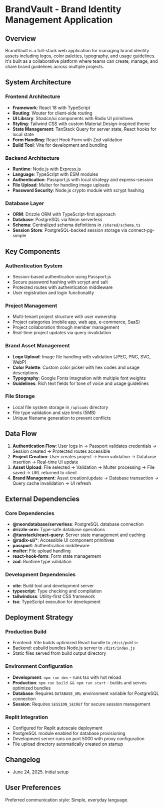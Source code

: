 # BrandVault - Brand Identity Management Application

## Overview

BrandVault is a full-stack web application for managing brand identity assets including logos, color palettes, typography, and usage guidelines. It's built as a collaborative platform where teams can create, manage, and share brand guidelines across multiple projects.

## System Architecture

### Frontend Architecture
- **Framework**: React 18 with TypeScript
- **Routing**: Wouter for client-side routing
- **UI Library**: Shadcn/ui components with Radix UI primitives
- **Styling**: Tailwind CSS with custom Material Design-inspired theme
- **State Management**: TanStack Query for server state, React hooks for local state
- **Form Handling**: React Hook Form with Zod validation
- **Build Tool**: Vite for development and bundling

### Backend Architecture
- **Runtime**: Node.js with Express.js
- **Language**: TypeScript with ESM modules
- **Authentication**: Passport.js with local strategy and express-session
- **File Upload**: Multer for handling image uploads
- **Password Security**: Node.js crypto module with scrypt hashing

### Database Layer
- **ORM**: Drizzle ORM with TypeScript-first approach
- **Database**: PostgreSQL via Neon serverless
- **Schema**: Centralized schema definitions in `/shared/schema.ts`
- **Session Store**: PostgreSQL-backed session storage via connect-pg-simple

## Key Components

### Authentication System
- Session-based authentication using Passport.js
- Secure password hashing with scrypt and salt
- Protected routes with authentication middleware
- User registration and login functionality

### Project Management
- Multi-tenant project structure with user ownership
- Project categories (mobile app, web app, e-commerce, SaaS)
- Project collaboration through member management
- Real-time project updates via query invalidation

### Brand Asset Management
- **Logo Upload**: Image file handling with validation (JPEG, PNG, SVG, WebP)
- **Color Palette**: Custom color picker with hex codes and usage descriptions
- **Typography**: Google Fonts integration with multiple font weights
- **Guidelines**: Rich text fields for tone of voice and usage guidelines

### File Storage
- Local file system storage in `/uploads` directory
- File type validation and size limits (5MB)
- Unique filename generation to prevent conflicts

## Data Flow

1. **Authentication Flow**: User logs in → Passport validates credentials → Session created → Protected routes accessible
2. **Project Creation**: User creates project → Form validation → Database insertion → Real-time UI update
3. **Asset Upload**: File selected → Validation → Multer processing → File saved → URL returned to client
4. **Brand Management**: Asset creation/update → Database transaction → Query cache invalidation → UI refresh

## External Dependencies

### Core Dependencies
- **@neondatabase/serverless**: PostgreSQL database connection
- **drizzle-orm**: Type-safe database operations
- **@tanstack/react-query**: Server state management and caching
- **@radix-ui/***: Accessible UI component primitives
- **passport**: Authentication middleware
- **multer**: File upload handling
- **react-hook-form**: Form state management
- **zod**: Runtime type validation

### Development Dependencies
- **vite**: Build tool and development server
- **typescript**: Type checking and compilation
- **tailwindcss**: Utility-first CSS framework
- **tsx**: TypeScript execution for development

## Deployment Strategy

### Production Build
- Frontend: Vite builds optimized React bundle to `/dist/public`
- Backend: esbuild bundles Node.js server to `/dist/index.js`
- Static files served from build output directory

### Environment Configuration
- **Development**: `npm run dev` - runs tsx with hot reload
- **Production**: `npm run build && npm run start` - builds and serves optimized bundles
- **Database**: Requires `DATABASE_URL` environment variable for PostgreSQL connection
- **Session**: Requires `SESSION_SECRET` for secure session management

### Replit Integration
- Configured for Replit autoscale deployment
- PostgreSQL module enabled for database provisioning
- Development server runs on port 5000 with proxy configuration
- File upload directory automatically created on startup

## Changelog
- June 24, 2025. Initial setup

## User Preferences

Preferred communication style: Simple, everyday language.